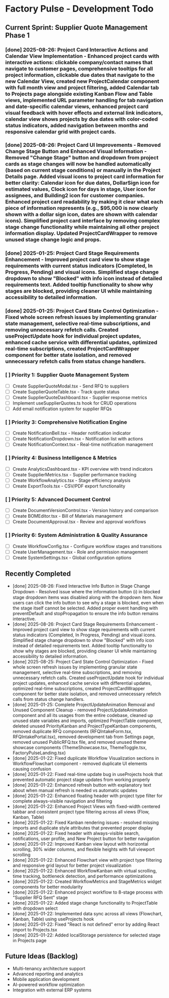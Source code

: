 # Factory Pulse - Development Todo

## Current Sprint: Supplier Quote Management Phase 1

### [done] 2025-08-26: Project Card Interactive Actions and Calendar View Implementation - Enhanced project cards with interactive actions: clickable company/contact names that navigate to customer pages, comprehensive tooltips for all project information, clickable due dates that navigate to the new Calendar View, created new ProjectCalendar component with full month view and project filtering, added Calendar tab to Projects page alongside existing Kanban Flow and Table views, implemented URL parameter handling for tab navigation and date-specific calendar views, enhanced project card visual feedback with hover effects and external link indicators, calendar view shows projects by due dates with color-coded status indicators, added navigation between months and responsive calendar grid with project cards.

### [done] 2025-08-26: Project Card UI Improvements - Removed Change Stage Button and Enhanced Visual Information - Removed "Change Stage" button and dropdown from project cards as stage changes will now be handled automatically (based on current stage conditions) or manually in the Project Details page. Added visual icons to project card information for better clarity: Calendar icon for due dates, DollarSign icon for estimated values, Clock icon for days in stage, User icon for assignees, and Building2 icon for customer companies. Enhanced project card readability by making it clear what each piece of information represents (e.g., $95,000 is now clearly shown with a dollar sign icon, dates are shown with calendar icons). Simplified project card interface by removing complex stage change functionality while maintaining all other project information display. Updated ProjectCardWrapper to remove unused stage change logic and props.

### [done] 2025-01-25: Project Card Stage Requirements Enhancement - Improved project card view to show stage requirements with current status indicators (Completed, In Progress, Pending) and visual icons. Simplified stage change dropdown to show "Blocked" with info icon instead of detailed requirements text. Added tooltip functionality to show why stages are blocked, providing cleaner UI while maintaining accessibility to detailed information.

### [done] 2025-01-25: Project Card State Control Optimization - Fixed whole screen refresh issues by implementing granular state management, selective real-time subscriptions, and removing unnecessary refetch calls. Created useProjectUpdate hook for individual project updates, enhanced cache service with differential updates, optimized real-time subscriptions, created ProjectCardWrapper component for better state isolation, and removed unnecessary refetch calls from status change handlers.

### [ ] Priority 1: Supplier Quote Management System
- [ ] Create SupplierQuoteModal.tsx - Send RFQ to suppliers
- [ ] Create SupplierQuoteTable.tsx - Track quote status  
- [ ] Create SupplierQuoteDashboard.tsx - Supplier response metrics
- [ ] Implement useSupplierQuotes.ts hook for CRUD operations
- [ ] Add email notification system for supplier RFQs

### [ ] Priority 3: Comprehensive Notification Engine
- [ ] Create NotificationBell.tsx - Header notification indicator
- [ ] Create NotificationDropdown.tsx - Notification list with actions
- [ ] Create NotificationContext.tsx - Real-time notification management

### [ ] Priority 4: Business Intelligence & Metrics
- [ ] Create AnalyticsDashboard.tsx - KPI overview with trend indicators
- [ ] Create SupplierMetrics.tsx - Supplier performance tracking
- [ ] Create WorkflowAnalytics.tsx - Stage efficiency analysis
- [ ] Create ExportTools.tsx - CSV/PDF export functionality

### [ ] Priority 5: Advanced Document Control
- [ ] Create DocumentVersionControl.tsx - Version history and comparison
- [ ] Create BOMEditor.tsx - Bill of Materials management
- [ ] Create DocumentApproval.tsx - Review and approval workflows

### [ ] Priority 6: System Administration & Quality Assurance
- [ ] Create WorkflowConfig.tsx - Configure workflow stages and transitions
- [ ] Create UserManagement.tsx - Role and permission management
- [ ] Create SystemSettings.tsx - Global configuration options

## Recently Completed
- [done] 2025-08-26: Fixed Interactive Info Button in Stage Change Dropdown - Resolved issue where the information button (ℹ️) in blocked stage dropdown items was disabled along with the dropdown item. Now users can click the info button to see why a stage is blocked, even when the stage itself cannot be selected. Added proper event handling with preventDefault and stopPropagation to ensure the info button remains interactive.
- [done] 2025-08-26: Project Card Stage Requirements Enhancement - Improved project card view to show stage requirements with current status indicators (Completed, In Progress, Pending) and visual icons. Simplified stage change dropdown to show "Blocked" with info icon instead of detailed requirements text. Added tooltip functionality to show why stages are blocked, providing cleaner UI while maintaining accessibility to detailed information.
- [done] 2025-08-25: Project Card State Control Optimization - Fixed whole screen refresh issues by implementing granular state management, selective real-time subscriptions, and removing unnecessary refetch calls. Created useProjectUpdate hook for individual project updates, enhanced cache service with differential updates, optimized real-time subscriptions, created ProjectCardWrapper component for better state isolation, and removed unnecessary refetch calls from status change handlers.
- [done] 2025-01-25: Complete ProjectUpdateAnimation Removal and Unused Component Cleanup - removed ProjectUpdateAnimation component and all its usages from the entire codebase, cleaned up unused state variables and imports, optimized ProjectTable component, deleted unused PriorityKanban and ProjectTypeKanban components, removed duplicate RFQ components (RFQIntakeForm.tsx, RFQIntakePortal.tsx), removed development tab from Settings page, removed unused PublicRFQ.tsx file, and removed unused theme showcase components (ThemeShowcase.tsx, ThemeToggle.tsx, FactoryPulseLanding.tsx)
- [done] 2025-01-22: Fixed duplicate Workflow Visualization sections in WorkflowFlowchart component - removed duplicate UI elements causing confusion
- [done] 2025-01-22: Fixed real-time update bug in useProjects hook that prevented automatic project stage updates from working properly
- [done] 2025-01-22: Enhanced refresh button with explanatory text about when manual refresh is needed vs automatic updates
- [done] 2025-01-22: Enhanced floating header with project type filter for complete always-visible navigation and filtering
- [done] 2025-01-22: Enhanced Project Views with fixed-width centered tabbar and consistent project type filtering across all views (Flow, Kanban, Table)
- [done] 2025-01-22: Fixed Kanban rendering issues - resolved missing imports and duplicate style attributes that prevented proper display
- [done] 2025-01-22: Fixed header with always-visible search, notifications, user profile, and New Project button for better navigation
- [done] 2025-01-22: Improved Kanban view layout with horizontal scrolling, 30% wider columns, and flexible heights with full viewport scrolling
- [done] 2025-01-22: Enhanced Flowchart view with project type filtering and responsive grid layout for better project visualization
- [done] 2025-01-22: Enhanced WorkflowKanban with virtual scrolling, time tracking, bottleneck detection, and performance optimizations
- [done] 2025-01-22: Created WorkflowMetrics and StageMetrics widget components for better modularity
- [done] 2025-01-22: Enhanced project workflow to 8-stage process with "Supplier RFQ Sent" stage
- [done] 2025-01-22: Added stage change functionality to ProjectTable with dropdown select
- [done] 2025-01-22: Implemented data sync across all views (Flowchart, Kanban, Table) using useProjects hook
- [done] 2025-01-22: Fixed "React is not defined" error by adding React import to Projects.tsx
- [done] 2025-01-22: Added localStorage persistence for selected stage in Projects page

## Future Ideas (Backlog)
- Multi-tenancy architecture support
- Advanced reporting and analytics
- Mobile application development
- AI-powered workflow optimization
- Integration with external ERP systems
